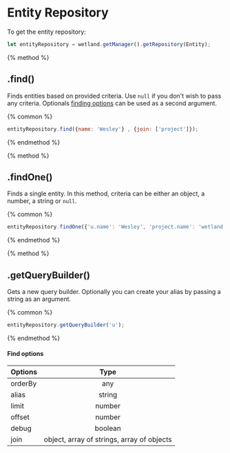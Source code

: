 # Entity Repository
To get the entity repository:

```js
let entityRepository = wetland.getManager().getRepository(Entity);
```

{% method %}
## .find()
Finds entities based on provided criteria. Use `null` if you don't wish to pass any criteria.
Optionals [finding options](#find-options) can be used as a second argument.

{% common %}
```js
entityRepository.find({name: 'Wesley'} , {join: ['project']});
```
{% endmethod %}

{% method %}
## .findOne()
Finds a single entity. In this method, criteria can be either an object, a number, a string or `null`. 

{% common %}
```js
entityRepository.findOne({'u.name': 'Wesley', 'project.name': 'wetland'}, {alias: 'u', join: ['u.project']});
```
{% endmethod %}

{% method %}
## .getQueryBuilder()
Gets a new query builder. Optionally you can create your alias by passing a string as an argument.

{% common %}
```js
entityRepository.getQueryBuilder('u');
```
{% endmethod %}

#### Find options

|  Options  |                Type                         |
|:----------|:-------------------------------------------:|
| orderBy   | any                                         |
| alias     | string                                      |
| limit     | number                                      |
| offset    | number                                      |
| debug     | boolean                                     |
| join      | object,  array of strings, array of objects |
